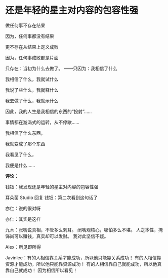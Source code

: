 # 还是年轻的星主对内容的包容性强

做任何事不存在结果

因为，任何事都没有结果

更不存在从结果上定义成败

因为，任何事成败都是片面

只存在：当初为什么去做了。
——只因为：我相信了什么

我相信了什么，我就试什么

我说了些什么，我就释什么

我去做了什么，我就示什么

因此，我的人生是我相信的东西的“投射”……

事情都在漩涡式的运转，从不停歇……

我相信了什么东西，

我就变成了那个东西

我看见了什么，

我便是什么……

**评论：**

钱钰：我发现还是年轻的星主对内容的包容性强

耳朵菌 Studio 回复 钱钰：第二次看到这句话了

亦仁：说的很对呀

亦仁：其实是这样

九木：张嘴说真相，不管多么刺耳。 闭嘴观核心，哪怕多么不堪。 人之本性，掩饰尚可以赚钱，真实却可以发财。 我对此坚信不疑。

Alex：所见即所得

Javinlee：有的人相信靠关系才能成功，所以他只能靠关系成功！ 有的人相信靠资源才能成功，所以他只能靠资源成功！ 有的人相信靠自己就能成功，所以他真靠自己就成功！ 因为相信所以看见！